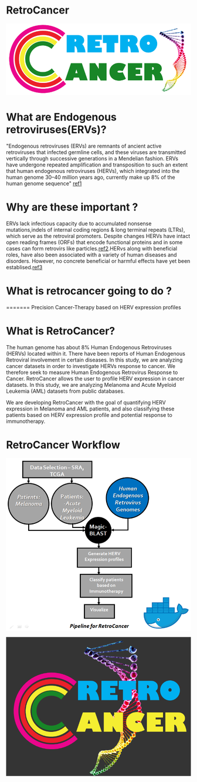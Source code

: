 # RetroCancer

![retrocancer](retrologo.png)

# What are Endogenous retroviruses(ERVs)?
"Endogenous retroviruses (ERVs) are remnants of ancient active retroviruses that infected germline cells, and these viruses are transmitted vertically through successive generations in a Mendelian fashion. ERVs have undergone repeated amplification and transposition to such an extent that human endogenous retroviruses (HERVs), which integrated into the human genome 30–40 million years ago, currently make up 8% of the human genome sequence" [ref1](https://retrovirology.biomedcentral.com/articles/10.1186/1742-4690-8-90)

# Why are these important ?
ERVs lack infectious capacity due to accumulated nonsense mutations,indels of internal coding regions & long terminal repeats (LTRs), which serve as the retroviral promoters. Despite changes HERVs have intact open reading frames (ORFs) that encode functional proteins and in some cases can form retrovirs like particles.[ref2](https://retrovirology.biomedcentral.com/articles/10.1186/1742-4690-8-90).HERvs along with beneficial roles, have also been associated with a variety of human diseases and disorders. However, no concrete beneficial or harmful effects have yet been establised.[ref3](https://www.nature.com/articles/srep41960)   

# What is retrocancer going to do ?

=======
Precision Cancer-Therapy based on HERV expression profiles

# What is RetroCancer?
The human genome has about 8% Human Endogenous Retroviruses (HERVs) located within it. There have been reports of Human Endogenous Retroviral involvement in certain diseases. In this study, we are analyzing cancer datasets in order to investigate HERVs response to cancer. We therefore seek to measure Human Endogenous Retrovirus Response to Cancer. RetroCancer allows the user to profile HERV expression in cancer datasets. In this study, we are analyzing Melanoma and Acute Myeloid Leukemia (AML) datasets from public databases.

We are developing RetroCancer with the goal of quantifying HERV expression in Melanoma and AML patients, and also classifying these patients based on HERV expression profile and potential response to immunotherapy.

# RetroCancer Workflow
![Logo](workflow1.png)

![Logo](retrologo.tif)


